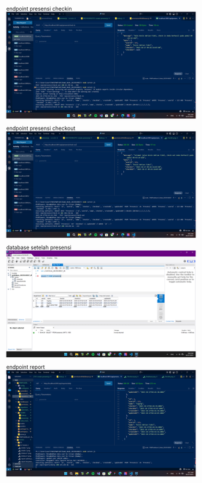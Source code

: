  endpoint presensi checkin
![ endpoint presensi checkin](<SS TUGAS 4/Checkin.png>)
 
 endpoint presensi checkout
![ endpoint presensi checkout](<SS TUGAS 4/Checkout.png>)

database setelah presensi
![database setelah presensi](<SS TUGAS 4/Database.png>)

endpoint report
![endpoint report](<SS TUGAS 4/Report.png>)

